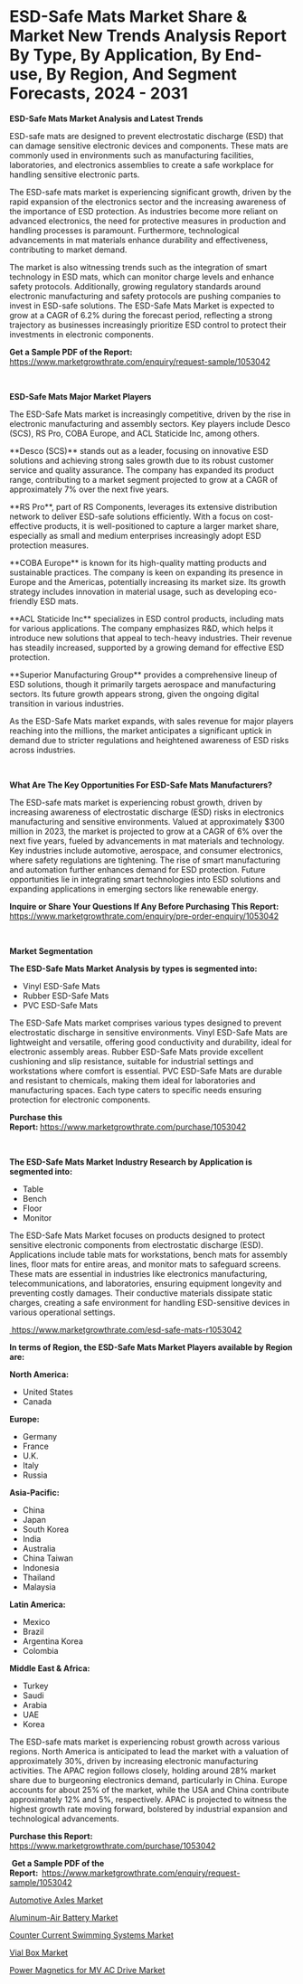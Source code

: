 <p><h1>ESD-Safe Mats Market Share & Market New Trends Analysis Report By Type, By Application, By End-use, By Region, And Segment Forecasts, 2024 - 2031</h1></p><p><strong>ESD-Safe Mats Market Analysis and Latest Trends</strong></p>
<p><p>ESD-safe mats are designed to prevent electrostatic discharge (ESD) that can damage sensitive electronic devices and components. These mats are commonly used in environments such as manufacturing facilities, laboratories, and electronics assemblies to create a safe workplace for handling sensitive electronic parts. </p><p>The ESD-safe mats market is experiencing significant growth, driven by the rapid expansion of the electronics sector and the increasing awareness of the importance of ESD protection. As industries become more reliant on advanced electronics, the need for protective measures in production and handling processes is paramount. Furthermore, technological advancements in mat materials enhance durability and effectiveness, contributing to market demand.</p><p>The market is also witnessing trends such as the integration of smart technology in ESD mats, which can monitor charge levels and enhance safety protocols. Additionally, growing regulatory standards around electronic manufacturing and safety protocols are pushing companies to invest in ESD-safe solutions. The ESD-Safe Mats Market is expected to grow at a CAGR of 6.2% during the forecast period, reflecting a strong trajectory as businesses increasingly prioritize ESD control to protect their investments in electronic components.</p></p>
<p><strong>Get a Sample PDF of the Report:&nbsp;</strong> <a href="https://www.marketgrowthrate.com/enquiry/request-sample/1053042">https://www.marketgrowthrate.com/enquiry/request-sample/1053042</a></p>
<p>&nbsp;</p>
<p><strong>ESD-Safe Mats Major Market Players</strong></p>
<p><p>The ESD-Safe Mats market is increasingly competitive, driven by the rise in electronic manufacturing and assembly sectors. Key players include Desco (SCS), RS Pro, COBA Europe, and ACL Staticide Inc, among others.</p><p>**Desco (SCS)** stands out as a leader, focusing on innovative ESD solutions and achieving strong sales growth due to its robust customer service and quality assurance. The company has expanded its product range, contributing to a market segment projected to grow at a CAGR of approximately 7% over the next five years.</p><p>**RS Pro**, part of RS Components, leverages its extensive distribution network to deliver ESD-safe solutions efficiently. With a focus on cost-effective products, it is well-positioned to capture a larger market share, especially as small and medium enterprises increasingly adopt ESD protection measures.</p><p>**COBA Europe** is known for its high-quality matting products and sustainable practices. The company is keen on expanding its presence in Europe and the Americas, potentially increasing its market size. Its growth strategy includes innovation in material usage, such as developing eco-friendly ESD mats.</p><p>**ACL Staticide Inc** specializes in ESD control products, including mats for various applications. The company emphasizes R&D, which helps it introduce new solutions that appeal to tech-heavy industries. Their revenue has steadily increased, supported by a growing demand for effective ESD protection.</p><p>**Superior Manufacturing Group** provides a comprehensive lineup of ESD solutions, though it primarily targets aerospace and manufacturing sectors. Its future growth appears strong, given the ongoing digital transition in various industries.</p><p>As the ESD-Safe Mats market expands, with sales revenue for major players reaching into the millions, the market anticipates a significant uptick in demand due to stricter regulations and heightened awareness of ESD risks across industries.</p></p>
<p>&nbsp;</p>
<p><strong>What Are The Key Opportunities For ESD-Safe Mats Manufacturers?</strong></p>
<p><p>The ESD-safe mats market is experiencing robust growth, driven by increasing awareness of electrostatic discharge (ESD) risks in electronics manufacturing and sensitive environments. Valued at approximately $300 million in 2023, the market is projected to grow at a CAGR of 6% over the next five years, fueled by advancements in mat materials and technology. Key industries include automotive, aerospace, and consumer electronics, where safety regulations are tightening. The rise of smart manufacturing and automation further enhances demand for ESD protection. Future opportunities lie in integrating smart technologies into ESD solutions and expanding applications in emerging sectors like renewable energy.</p></p>
<p><strong>Inquire or Share Your Questions If Any Before Purchasing This Report:</strong> <a href="https://www.marketgrowthrate.com/enquiry/pre-order-enquiry/1053042">https://www.marketgrowthrate.com/enquiry/pre-order-enquiry/1053042</a></p>
<p>&nbsp;</p>
<p><strong>Market Segmentation</strong></p>
<p><strong>The ESD-Safe Mats Market Analysis by types is segmented into:</strong></p>
<p><ul><li>Vinyl ESD-Safe Mats</li><li>Rubber ESD-Safe Mats</li><li>PVC ESD-Safe Mats</li></ul></p>
<p><p>The ESD-Safe Mats market comprises various types designed to prevent electrostatic discharge in sensitive environments. Vinyl ESD-Safe Mats are lightweight and versatile, offering good conductivity and durability, ideal for electronic assembly areas. Rubber ESD-Safe Mats provide excellent cushioning and slip resistance, suitable for industrial settings and workstations where comfort is essential. PVC ESD-Safe Mats are durable and resistant to chemicals, making them ideal for laboratories and manufacturing spaces. Each type caters to specific needs ensuring protection for electronic components.</p></p>
<p><strong>Purchase this Report:&nbsp;</strong><a href="https://www.marketgrowthrate.com/purchase/1053042">https://www.marketgrowthrate.com/purchase/1053042</a></p>
<p>&nbsp;</p>
<p><strong>The ESD-Safe Mats Market Industry Research by Application is segmented into:</strong></p>
<p><ul><li>Table</li><li>Bench</li><li>Floor</li><li>Monitor</li></ul></p>
<p><p>The ESD-Safe Mats Market focuses on products designed to protect sensitive electronic components from electrostatic discharge (ESD). Applications include table mats for workstations, bench mats for assembly lines, floor mats for entire areas, and monitor mats to safeguard screens. These mats are essential in industries like electronics manufacturing, telecommunications, and laboratories, ensuring equipment longevity and preventing costly damages. Their conductive materials dissipate static charges, creating a safe environment for handling ESD-sensitive devices in various operational settings.</p></p>
<p><a href="https://www.marketgrowthrate.com/esd-safe-mats-r1053042">&nbsp;https://www.marketgrowthrate.com/esd-safe-mats-r1053042</a></p>
<p><strong>In terms of Region, the ESD-Safe Mats Market Players available by Region are:</strong></p>
<p>
    <p> <strong> North America: </strong>
        <ul>
            <li>United States</li>
            <li>Canada</li>
        </ul>
        </p> 
    <p> <strong> Europe: </strong>
        <ul>
            <li>Germany</li>
            <li>France</li>
            <li>U.K.</li>
            <li>Italy</li>
            <li>Russia</li>
        </ul>
        </p> 
    <p> <strong> Asia-Pacific: </strong>
        <ul>
            <li>China</li>
            <li>Japan</li>
            <li>South Korea</li>
            <li>India</li>
            <li>Australia</li>
            <li>China Taiwan</li>
            <li>Indonesia</li>
            <li>Thailand</li>
            <li>Malaysia</li>
        </ul>
        </p> 
    <p> <strong> Latin America: </strong>
        <ul>
            <li>Mexico</li>
            <li>Brazil</li>
            <li>Argentina Korea</li>
            <li>Colombia</li>
        </ul>
        </p> 
    <p> <strong> Middle East & Africa: </strong>
        <ul>
            <li>Turkey</li>
            <li>Saudi</li>
            <li>Arabia</li>
            <li>UAE</li>
            <li>Korea</li>
        </ul>
    </p>
    </p>
<p><p>The ESD-safe mats market is experiencing robust growth across various regions. North America is anticipated to lead the market with a valuation of approximately 30%, driven by increasing electronic manufacturing activities. The APAC region follows closely, holding around 28% market share due to burgeoning electronics demand, particularly in China. Europe accounts for about 25% of the market, while the USA and China contribute approximately 12% and 5%, respectively. APAC is projected to witness the highest growth rate moving forward, bolstered by industrial expansion and technological advancements.</p></p>
<p><strong>Purchase this Report: </strong><a href="https://www.marketgrowthrate.com/purchase/1053042">https://www.marketgrowthrate.com/purchase/1053042</a></p>
<p>&nbsp;<strong>Get a Sample PDF of the Report:&nbsp;&nbsp;</strong><a href="https://www.marketgrowthrate.com/enquiry/request-sample/1053042">https://www.marketgrowthrate.com/enquiry/request-sample/1053042</a></p>
<p><strong></strong></p>
<p><p><a href="https://github.com/lambertr3e8v/Market-Research-Report-List-1/blob/main/automotive-axles-market.md">Automotive Axles Market</a></p><p><a href="https://github.com/CarolynWatkins697/Market-Research-Report-List-1/blob/main/aluminum-air-battery-market.md">Aluminum-Air Battery Market</a></p><p><a href="https://medium.com/@henriettemills1/global-counter-current-swimming-systems-market-is-projected-to-grow-at-a-cagr-of-14-9-f761bf4c27ad?postPublishedType=repub">Counter Current Swimming Systems Market</a></p><p><a href="https://www.linkedin.com/pulse/global-vial-box-industry-types-applications-market-players-kulhf?trackingId=6So9Bv9vTNOoRbcXmCtE3g%3D%3D">Vial Box Market</a></p><p><a href="https://issuu.com/reportprime-2/docs/power-magnetics-for-mv-ac-drive-mar_b91647e0f3ba24">Power Magnetics for MV AC Drive Market</a></p></p>